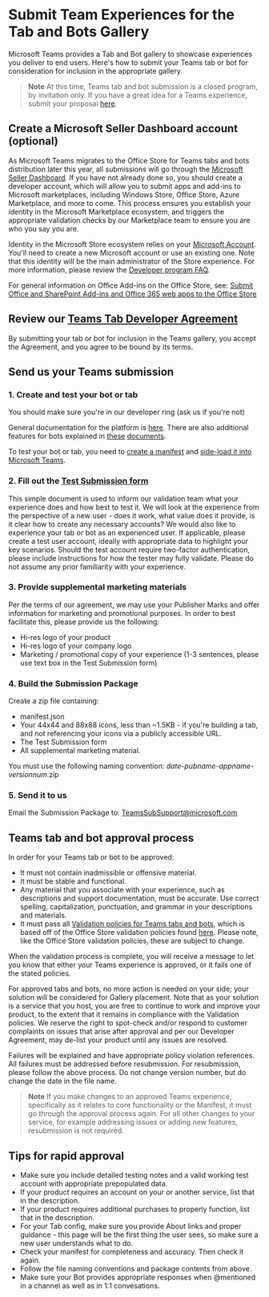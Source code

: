# Submit Team Experiences for the Tab and Bots Gallery

Microsoft Teams provides a Tab and Bot gallery to showcase experiences you deliver to end users. Here's how to submit your Teams tab or bot for consideration for inclusion in the appropriate gallery.

>**Note** At this time, Teams tab and bot submission is a closed program, by invitation only.  If you have a great idea for a Teams experience, submit your proposal [here](https://aka.ms/microsoftteamsdeveloperpreviewinterestform).

## Create a Microsoft Seller Dashboard account (optional)

As Microsoft Teams migrates to the Office Store for Teams tabs and bots distribution later this year, all submissions will go through the [Microsoft Seller Dashboard](http://go.microsoft.com/fwlink/?LinkId=248605).  If you have not already done so, you should create a developer account, which will allow you to submit apps and add-ins to Microsoft marketplaces, including Windows Store, Office Store, Azure Marketplace, and more to come.  This process ensures you establish your identity in the Microsoft Marketplace ecosystem, and triggers the appropriate validation checks by our Marketplace team to ensure you are who you say you are.

Identity in the Microsoft Store ecosystem relies on your [Microsoft Account](https://account.microsoft.com/account).  You'll need to create a new Microsoft account or use an existing one.  Note that this identity will be the main administrator of the Store experience.  For more information, please review the [Developer program FAQ](https://developer.microsoft.com/en-us/store/register/faq).

For general information on Office Add-ins on the Office Store, see: [Submit Office and SharePoint Add-ins and Office 365 web apps to the Office Store](https://msdn.microsoft.com/en-us/library/office/jj220037.aspx)

## Review our [Teams Tab Developer Agreement](https://github.com/OfficeDev/Microsoft-teams-docs/blob/master/teams/developeragreement.pdf)

By submitting your tab or bot for inclusion in the Teams gallery, you accept the Agreement, and you agree to be bound by its terms.

## Send us your Teams submission 

### 1. Create and test your bot or tab

You should make sure you're in our developer ring (ask us if you're not)

General documentation for the platform is [here](index.md).  There are also additional features for bots explained in [these](https://github.com/OfficeDev/Microsoft-teams-docs/blob/master/teams/earlypreview/Invoke.pdf) [documents](https://github.com/OfficeDev/Microsoft-teams-docs/blob/master/teams/earlypreview/BotsInChannels.pdf).

To test your bot or tab, you need to [create a manifest](earlypreview/manifest.md) and [side-load it into Microsoft Teams](earlypreview/sideload.md).

### 2. Fill out the [Test Submission form](https://github.com/OfficeDev/Microsoft-teams-docs/blob/master/teams/TeamsAppSubmission.docx)

This simple document is used to inform our validation team what your experience does and how best to test it.  We will look at the experience from the perspective of a new user - does it work, what value does it provide, is it clear how to create any necessary accounts? We would also like to experience your tab or bot as an experienced user. If applicable, please create a test user account, ideally with appropriate data to highlight your key scenarios.  Should the test account require two-factor authentication, please include instructions for how the tester may fully validate.  Please do not assume any prior familiarity with your experience.  

### 3. Provide supplemental marketing materials

Per the terms of our agreement, we may use your Publisher Marks and offer information for marketing and promotional purposes.  In order to best facilitate this, please provide us the following:
* Hi-res logo of your product
* Hi-res logo of your company logo
* Marketing / promotional copy of your experience (1-3 sentences, please use text box in the Test Submission form)

### 4. Build the Submission Package

Create a zip file containing: 
* manifest.json
* Your 44x44 and 88x88 icons, less than ~1.5KB - if you're building a tab, and not referencing your icons via a publicly accessible URL.
* The Test Submission form
* All supplemental marketing material.  

You must use the following naming convention: _date_-_pubname_-_appname_-_versionnum_.zip  

### 5. Send it to us

Email the Submission Package to: TeamsSubSupport@microsoft.com


## Teams tab and bot approval process

In order for your Teams tab or bot to be approved:
* It must not contain inadmissible or offensive material.
* It must be stable and functional.
* Any material that you associate with your experience, such as descriptions and support documentation, must be accurate. Use correct spelling, capitalization, punctuation, and grammar in your descriptions and materials.
* It must pass all [Validation policies for Teams tabs and bots](https://github.com/OfficeDev/Microsoft-teams-docs/blob/master/teams/TeamsAppValidation.pdf), which is based off of the Office Store validation policies found [here](https://msdn.microsoft.com/en-us/library/office/jj220035.aspx).  Please note, like the Office Store validation policies, these are subject to change.

When the validation process is complete, you will receive a message to let you know that either your Teams experience is approved, or it fails one of the stated policies.  

For approved tabs and bots, no more action is needed on your side; your solution will be considered for Gallery placement.  Note that as your solution is a service that you host, you are free to continue to work and improve your product, to the extent that it remains in compliance with the Validation policies.  We reserve the right to spot-check and/or respond to customer complaints on issues that arise after approval and per our Developer Agreement, may de-list your product until any issues are resolved.

Failures will be explained and have appropriate policy violation references. All failures must be addressed before resubmission.  For resubmission, please follow the above process.  Do not change version number, but do change the date in the file name.

>**Note** If you make changes to an approved Teams experience, specifically as it relates to core functionality or the Manifest, it must go through the approval process again.  For all other changes to your service, for example addressing issues or adding new features, resubmission is not required.

## Tips for rapid approval

* Make sure you include detailed testing notes and a valid working test account with appropriate prepopulated data.
* If your product requires an account on your or another service, list that in the description.
* If your product requires additional purchases to properly function, list that in the description.
* For your Tab config, make sure you provide About links and proper guidance - this page will be the first thing the user sees, so make sure a new user understands what to do.
* Check your manifest for completeness and accuracy.  Then check it again.
* Follow the file naming conventions and package contents from above.
* Make sure your Bot provides appropriate responses when @mentioned in a channel as well as in 1:1 convesations.